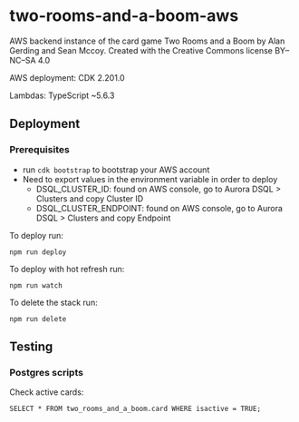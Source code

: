 # two-rooms-and-a-boom-aws
AWS backend instance of the card game Two Rooms and a Boom by Alan Gerding and Sean Mccoy. Created with the Creative Commons license BY–NC–SA 4.0

AWS deployment: CDK 2.201.0

Lambdas: TypeScript ~5.6.3

## Deployment

### Prerequisites
* run `cdk bootstrap` to bootstrap your AWS account
* Need to export values in the environment variable in order to deploy
  * DSQL_CLUSTER_ID: found on AWS console, go to Aurora DSQL > Clusters and copy Cluster ID
  * DSQL_CLUSTER_ENDPOINT: found on AWS console, go to Aurora DSQL > Clusters and copy Endpoint

To deploy run:
```
npm run deploy
```

To deploy with hot refresh run:
```
npm run watch
```

To delete the stack run:
```
npm run delete
```

## Testing

### Postgres scripts
Check active cards:
```
SELECT * FROM two_rooms_and_a_boom.card WHERE isactive = TRUE;
```
